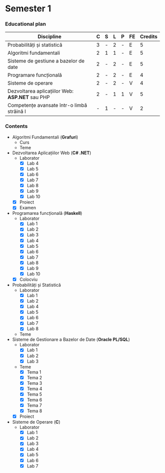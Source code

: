 # Semester 1

### Educational plan
| Discipline                                       | C | S | L | P | FE | Credits |
|--------------------------------------------------|---|---|---|---|----|---------|
| Probabilități și statistică                      | 3 | - | 2 | - | E  | 5       |
| Algoritmi fundamentali                           | 2 | 1 | 1 | - | E  | 5       |
| Sisteme de gestiune a bazelor de date            | 2 | - | 2 | - | E  | 5       |
| Programare funcțională                           | 2 | - | 2 | - | E  | 4       |
| Sisteme de operare                               | 2 | - | 2 | - | V  | 4       |
| Dezvoltarea aplicațiilor Web: **ASP.NET** sau PHP| 2 | - | 1 | 1 | V  | 5       |
| Competențe avansate într-o limbă străină I       | - | 1 | - | - | V  | 2       |

### Contents
- Algoritmi Fundamentali (**Grafuri**)
  - Curs
  - Teme
- Dezvoltarea Aplicațiilor Web (**C# .NET**)
  - Laborator
    - [x] Lab 4
    - [x] Lab 5
    - [x] Lab 6
    - [x] Lab 7
    - [x] Lab 8
    - [x] Lab 9
    - [x] Lab 10
  - [x] Proiect
  - [x] Examen
- Programarea funcțională (**Haskell**)
  - Laborator
    - [x] Lab 1
    - [x] Lab 2
    - [x] Lab 3
    - [x] Lab 4
    - [x] Lab 5
    - [x] Lab 6
    - [x] Lab 7
    - [x] Lab 8
    - [x] Lab 9
    - [x] Lab 10
  - [x] Colocviu
- Probabilități și Statistică
  - Laborator
    - [x] Lab 1
    - [x] Lab 2
    - [x] Lab 4
    - [x] Lab 5
    - [x] Lab 6
    - [x] Lab 7
    - [x] Lab 8
  - Teme
- Sisteme de Gestionare a Bazelor de Date (**Oracle PL/SQL**)
  - Laborator
    - [x] Lab 1
    - [x] Lab 2
    - [x] Lab 3
  - Teme
    - [x] Tema 1
    - [x] Tema 2
    - [x] Tema 3
    - [x] Tema 4
    - [x] Tema 5
    - [x] Tema 6
    - [x] Tema 7
    - [x] Tema 8
  - [x] Proiect
- Sisteme de Operare (**C**)
  - Laborator
    - [x] Lab 1
    - [x] Lab 2
    - [x] Lab 3
    - [x] Lab 4
    - [x] Lab 5
    - [x] Lab 6
    - [x] Lab 7
